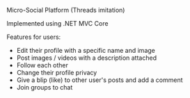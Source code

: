 Micro-Social Platform (Threads imitation)

Implemented using .NET MVC Core

Features for users:

- Edit their profile with a specific name and image
- Post images / videos with a description 
   attached
- Follow each other 
- Change their profile privacy
- Give a blip (like) to other user's posts and add a 
  comment
- Join groups to chat
